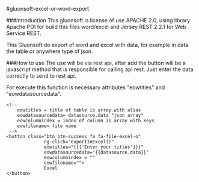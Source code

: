 #gluonsoft-excel-or-word-export

###Introduction
This gluonsoft is license of use APACHE 2.0, using library Apache POI for build this files word/excel and Jersey REST 2.2.1 for Web Service REST.

This Gluonsoft  do export of word and excel with data, for example in data the table or anywhere type of json.

###How to use
The use will be via rest api, after add the button will be a javascript method that is responsible for calling api rest.
Just enter the data correctly to send to rest api.

For execute this function is necessary attributes "eowtitles" and "eowdatasourcedata".

```
<!-- 
    eowtitles = title of table is array with alias
    eowdatasourcedata= datasource.data "json array"
    eowcolumnindex = index of column is array with keys
    eowfilename= file name 
 -->
<button class="btn btn-success fa fa-file-excel-o"
              ng-click="exportInExcel()"
              eowtitles="{{['Enter your titles']}}"
              eowdatasourcedata="{{datasource.data}}"
              eowcolumnindex = ""
              eowfilename="">
              Excel
</button>

```

